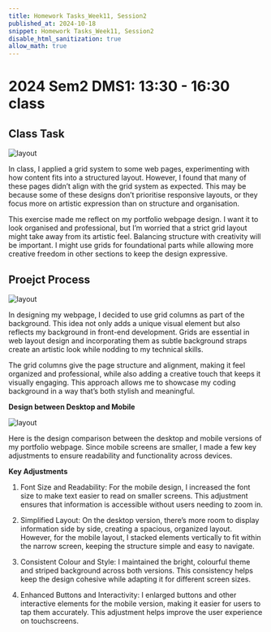 ```yaml
---
title: Homework Tasks_Week11, Session2
published_at: 2024-10-18
snippet: Homework Tasks_Week11, Session2
disable_html_sanitization: true
allow_math: true
---
```

#  2024 Sem2 DMS1: 13:30 - 16:30 class

## Class Task ##

![layout](W12-layout.jpg)

In class, I applied a grid system to some web pages, experimenting with how content fits into a structured layout. However, I found that many of these pages didn’t align with the grid system as expected. This may be because some of these designs don’t prioritise responsive layouts, or they focus more on artistic expression than on structure and organisation.

This exercise made me reflect on my portfolio webpage design. I want it to look organised and professional, but I’m worried that a strict grid layout might take away from its artistic feel. Balancing structure with creativity will be important. I might use grids for foundational parts while allowing more creative freedom in other sections to keep the design expressive.

## Proejct Process ##

![layout](bg.jpg)

In designing my webpage, I decided to use grid columns as part of the background. This idea not only adds a unique visual element but also reflects my background in front-end development. Grids are essential in web layout design and incorporating them as subtle background straps create an artistic look while nodding to my technical skills.

The grid columns give the page structure and alignment, making it feel organized and professional, while also adding a creative touch that keeps it visually engaging. This approach allows me to showcase my coding background in a way that’s both stylish and meaningful.

**Design between Desktop and Mobile**

![layout](differences.jpg)

Here is the design comparison between the desktop and mobile versions of my portfolio webpage. Since mobile screens are smaller, I made a few key adjustments to ensure readability and functionality across devices.

**Key Adjustments**


1. Font Size and Readability: For the mobile design, I increased the font size to make text easier to read on smaller screens. This adjustment ensures that information is accessible without users needing to zoom in.

2. Simplified Layout: On the desktop version, there’s more room to display information side by side, creating a spacious, organized layout. However, for the mobile layout, I stacked elements vertically to fit within the narrow screen, keeping the structure simple and easy to navigate.

3. Consistent Colour and Style: I maintained the bright, colourful theme and striped background across both versions. This consistency helps keep the design cohesive while adapting it for different screen sizes.

4. Enhanced Buttons and Interactivity: I enlarged buttons and other interactive elements for the mobile version, making it easier for users to tap them accurately. This adjustment helps improve the user experience on touchscreens.
